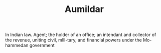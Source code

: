 ---
title: Aumildar
letter: A
permalink: "/definitions/bld-aumildar.html"
body: In Indian law. Agent; the holder of an office; an intendant and collector of
  the revenue, uniting civil, mlll-tary, and financlal powers under the Mo-hammedan
  government
published_at: '2018-07-07'
source: Black's Law Dictionary 2nd Ed (1910)
layout: post
---